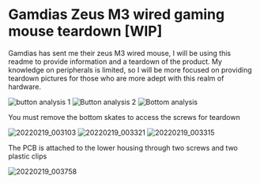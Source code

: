# Gamdias Zeus M3 wired gaming mouse teardown [WIP]
Gamdias has sent me their zeus M3 wired mouse, I will be using this readme to provide information and a teardown of the product.
My knowledge on peripherals is limited, so I will be more focused on providing teardown pictures for those who are more adept with this realm of hardware.

![button analysis 1](https://user-images.githubusercontent.com/26210075/154786980-1c9614f7-4be9-4e89-aece-02681fb913e5.png)
![Button analysis 2](https://user-images.githubusercontent.com/26210075/154787026-05112a10-06bb-4c02-9171-22ee59e4e938.png)
![Bottom analysis](https://user-images.githubusercontent.com/26210075/154787226-56b6aa69-7f8e-4d4d-9938-97166325c162.png)

You must remove the bottom skates to access the screws for teardown

![20220219_003103](https://user-images.githubusercontent.com/26210075/154787869-fed16b6b-06f7-4e85-8985-e056f79018c3.jpg)
![20220219_003321](https://user-images.githubusercontent.com/26210075/154787878-24ca0bb8-0aa1-4003-9a09-c4a71b88ccad.jpg)
![20220219_003315](https://user-images.githubusercontent.com/26210075/154787880-94d1b392-31f6-45ca-9c58-b04124aa1a45.jpg)

 The PCB is attached to the lower housing through two screws and two plastic clips
 
![20220219_003758](https://user-images.githubusercontent.com/26210075/154787982-6648504c-891f-4efe-908d-ae1886471e46.jpg)
